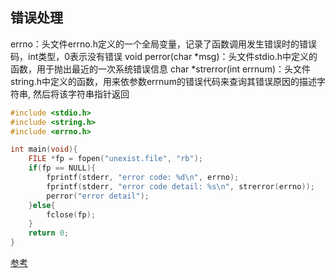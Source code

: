## 错误处理

errno：头文件errno.h定义的一个全局变量，记录了函数调用发生错误时的错误码，int类型，0表示没有错误
void perror(char *msg)：头文件stdio.h中定义的函数，用于抛出最近的一次系统错误信息
char *strerror(int errnum)：头文件string.h中定义的函数，用来依参数errnum的错误代码来查询其错误原因的描述字符串, 然后将该字符串指针返回
```c
#include <stdio.h>
#include <string.h>
#include <errno.h>

int main(void){
    FILE *fp = fopen("unexist.file", "rb");
    if(fp == NULL){
        fprintf(stderr, "error code: %d\n", errno);
        fprintf(stderr, "error code detail: %s\n", strerror(errno));
        perror("error detail");
    }else{
        fclose(fp);
    }
    return 0;
}
```

[参考](https://www.zfl9.com/c-errno.html)